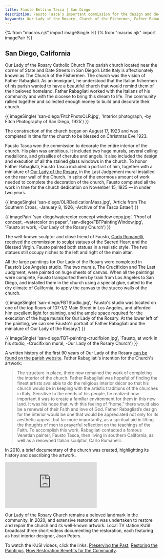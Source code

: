 ```yaml
---
title: Fausto Bellino Tasca | San Diego
description: Fausto Tasca’s important commission for the design and decorative painting for the interior of Our Lady of the Rosary Church in San Diego, California, was completed in about 2 years. Part of this commission included the design and execution of 13 stained glass windows.
keywords: Our Lady of the Rosary, Church of the Fishermen, Father Rabagliati, stained glass, Last Judgement, Crucifixion, mural
---
```

{% from "macros.njk" import imageSingle %}
{% from "macros.njk" import imagePair %}

## San Diego, California

<span class="intro">Our Lady of the Rosary Catholic Church</span>
The parish church located near the corner of State and Date Streets in San Diego’s Little Italy is affectionately known as The Church of the Fishermen. The church was the vision of Father Rabagliati. As an immigrant, he understood that the Italian fishermen of his parish wanted to have a beautiful church that would remind them of their beloved homeland. Father Rabagliati worked with the Italians of his community and with the diocese to bring this dream to life. The community rallied together and collected enough money to build and decorate their church.

{{ imageSingle(
'san-diego/FitchPhotoOLR.jpg',
'Interior photograph, -by Fitch Photography of San Diego, 1925')
}}

The construction of the church began on August 17, 1923 and was completed in time for the church to be blessed on Christmas Eve 1923.

Fausto Tasca won the commission to decorate the entire interior of the church. His plan was ambitious. It included two huge murals, several ceiling medallions, and grisailles of cherubs and angels. It also included the design and execution of all the stained glass windows in the church. To honor Father Rabagliati, Fausto Tasca included a portrait of him, together with a miniature of <a href="https://www.olrsd.org/" target="_blank">Our Lady of the Rosary</a>, in the Last Judgement mural installed on the rear wall of the Church. In spite of the enormous amount of work needed to complete the decoration of the church, Fausto completed all the work in time for the church dedication on November 15, 1925 — in under two years.


{{ imageSingle(
'san-diego/OLRDedicationMass.jpg',
'Article from The Southern Cross, -January 8, 1926, -Archive of the Tasca Estae')
}}

{{ imagePair(
'san-diego/watercolor concept window copy.jpg',
'Proof of concept, -watercolor on paper',
'san-diego/FBTPaintingWindow.jpg',
'Fausto at work, -Our Lady of the Rosary Church')
}}

The well-known sculptor and close friend of Fausto, <a href="https://en.wikipedia.org/wiki/Carlo_Romanelli" target="_blank">Carlo Romanelli</a>, received the commission to sculpt statues of the Sacred Heart and the Blessed Virgin. Fausto painted both statues in a realistic style. The two statues still occupy niches to the left and right of the main altar.

All the large paintings for Our Lady of the Rosary were completed in Fausto’s Los Angeles studio. The two murals, The Crucifixion and The Last Judgment, were painted on huge sheets of canvas. When all the paintings were complete, Fausto transported them by train from Los Angeles to San Diego, and installed them in the church using a special glue, suited to the dry climate of California, to apply the canvas to the stucco walls of the church.

{{ imageSingle(
'san-diego/FBTStudio.jpg',
'Fausto\'s studio was located on one of the top floors of 107-1/2 Main Street in Los Angeles, and afforded him excellent light for painting, and the ample space required for the execution of the huge murals for Our Lady of the Rosary. At the lower left of the painting, we can see Fausto\'s portrait of Father Rabagliati and the miniature of Our Lady of the Rosary.')
}}

{{ imageSingle(
'san-diego/FBT-painting-crucifixion.jpg',
'Fausto, at work in his studio, -Crucifixion mural, -Our Lady of the Rosary Church')
}}

A written history of the first 90 years of Our Lady of the Rosary <a href="https://www.olrsd.org/History-of-OLR" target="_blank">can be found on the parish website</a>. Father Rabagliati's intention for the Church's artwork:

<blockquote><p>The structure in place, there now remained the work of completing the interior of the church. Father Rabagliati was hopeful of finding the finest artists available to do the religious interior décor so that his church would be in keeping with the artistic traditions of the churches in Italy. Sensitive to the needs of his people, he realized how important it was to create a familiar environment for them in this new land. It was his hope that, with this feeling of “home,” there would also be a renewal of their Faith and love of God. Father Rabagliati’s design for the interior would be one that would be appreciated not only for its aesthetic appeal, but far more importantly, as a spiritual aid in lifting the thoughts of men to prayerful reflection on the teachings of the Faith. To accomplish this work, Rabagliati contacted a famous Venetian painter, Fausto Tasca, then living in southern California, as well as a renowned Italian sculptor, Carlo Romanelli.</p></blockquote>

In 2010, a brief documentary of the church was created, highlighting its history and describing the artwork.

<div class="videoWrapper">
  <iframe class="video" src="https://www.youtube.com/embed/OZIxDF8x9dE" title="YouTube video player" frameborder="0" allow="accelerometer; autoplay; clipboard-write; encrypted-media; gyroscope; picture-in-picture" allowfullscreen></iframe>
</div>

Our Lady of the Rosary Church remains a beloved landmark in the community. In 2020, and extensive restoration was undertaken to restore and repair the church and its well-known artwork. Local TV station KUSI broadcast three short videos documenting the restoration, each featuring as host interior designer, Joan Peters.

To watch the KUSI videos, click the links. <a href="https://www.youtube.com/watch?v=l851EZo1dEA" target="_blank">Preserving the Past</a>, <a href="https://www.youtube.com/watch?v=rizTPODbB1s" target="_blank">Restoring the Paintings</a>, <a href="https://www.youtube.com/watch?v=tdwm1yXfcxk" target="_blank">How Restoration Benefits for the Community</a>.
